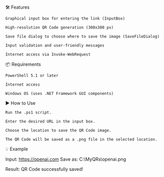 🛠️ Features

    Graphical input box for entering the link (InputBox)

    High-resolution QR Code generation (300x300 px)

    Save file dialog to choose where to save the image (SaveFileDialog)

    Input validation and user-friendly messages

    Internet access via Invoke-WebRequest

📦 Requirements

    PowerShell 5.1 or later

    Internet access

    Windows OS (uses .NET Framework GUI components)

▶️ How to Use

    Run the .ps1 script.

    Enter the desired URL in the input box.

    Choose the location to save the QR Code image.

    The QR Code will be saved as a .png file in the selected location.

💡 Example

Input: https://openai.com
Save as: C:\MyQRs\openai.png

Result: QR Code successfully saved!
